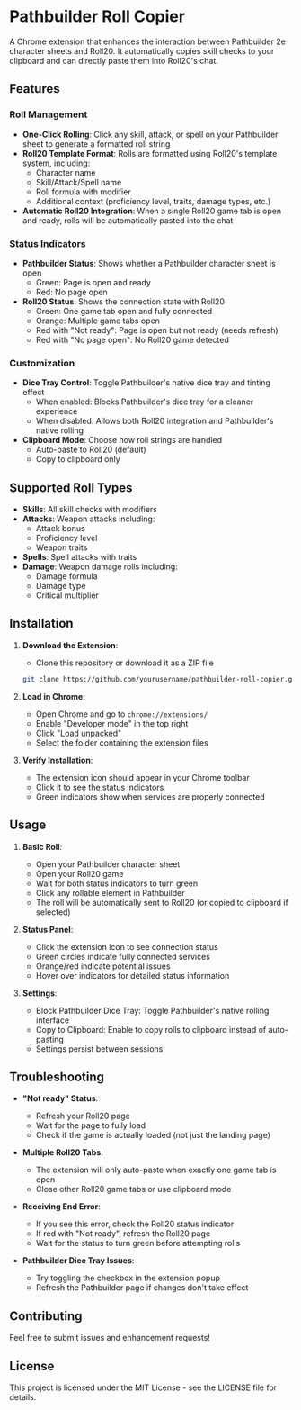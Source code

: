 # Pathbuilder Roll Copier

A Chrome extension that enhances the interaction between Pathbuilder 2e character sheets and Roll20. It automatically copies skill checks to your clipboard and can directly paste them into Roll20's chat.

## Features

### Roll Management
- **One-Click Rolling**: Click any skill, attack, or spell on your Pathbuilder sheet to generate a formatted roll string
- **Roll20 Template Format**: Rolls are formatted using Roll20's template system, including:
  - Character name
  - Skill/Attack/Spell name
  - Roll formula with modifier
  - Additional context (proficiency level, traits, damage types, etc.)
- **Automatic Roll20 Integration**: When a single Roll20 game tab is open and ready, rolls will be automatically pasted into the chat

### Status Indicators
- **Pathbuilder Status**: Shows whether a Pathbuilder character sheet is open
  - Green: Page is open and ready
  - Red: No page open
- **Roll20 Status**: Shows the connection state with Roll20
  - Green: One game tab open and fully connected
  - Orange: Multiple game tabs open
  - Red with "Not ready": Page is open but not ready (needs refresh)
  - Red with "No page open": No Roll20 game detected

### Customization
- **Dice Tray Control**: Toggle Pathbuilder's native dice tray and tinting effect
  - When enabled: Blocks Pathbuilder's dice tray for a cleaner experience
  - When disabled: Allows both Roll20 integration and Pathbuilder's native rolling
- **Clipboard Mode**: Choose how roll strings are handled
  - Auto-paste to Roll20 (default)
  - Copy to clipboard only

## Supported Roll Types
- **Skills**: All skill checks with modifiers
- **Attacks**: Weapon attacks including:
  - Attack bonus
  - Proficiency level
  - Weapon traits
- **Spells**: Spell attacks with traits
- **Damage**: Weapon damage rolls including:
  - Damage formula
  - Damage type
  - Critical multiplier

## Installation

1. **Download the Extension**:
   - Clone this repository or download it as a ZIP file
   ```bash
   git clone https://github.com/yourusername/pathbuilder-roll-copier.git
   ```

2. **Load in Chrome**:
   - Open Chrome and go to `chrome://extensions/`
   - Enable "Developer mode" in the top right
   - Click "Load unpacked"
   - Select the folder containing the extension files

3. **Verify Installation**:
   - The extension icon should appear in your Chrome toolbar
   - Click it to see the status indicators
   - Green indicators show when services are properly connected

## Usage

1. **Basic Roll**:
   - Open your Pathbuilder character sheet
   - Open your Roll20 game
   - Wait for both status indicators to turn green
   - Click any rollable element in Pathbuilder
   - The roll will be automatically sent to Roll20 (or copied to clipboard if selected)

2. **Status Panel**:
   - Click the extension icon to see connection status
   - Green circles indicate fully connected services
   - Orange/red indicate potential issues
   - Hover over indicators for detailed status information

3. **Settings**:
   - Block Pathbuilder Dice Tray: Toggle Pathbuilder's native rolling interface
   - Copy to Clipboard: Enable to copy rolls to clipboard instead of auto-pasting
   - Settings persist between sessions

## Troubleshooting

- **"Not ready" Status**:
  - Refresh your Roll20 page
  - Wait for the page to fully load
  - Check if the game is actually loaded (not just the landing page)

- **Multiple Roll20 Tabs**:
  - The extension will only auto-paste when exactly one game tab is open
  - Close other Roll20 game tabs or use clipboard mode

- **Receiving End Error**:
  - If you see this error, check the Roll20 status indicator
  - If red with "Not ready", refresh the Roll20 page
  - Wait for the status to turn green before attempting rolls

- **Pathbuilder Dice Tray Issues**:
  - Try toggling the checkbox in the extension popup
  - Refresh the Pathbuilder page if changes don't take effect

## Contributing

Feel free to submit issues and enhancement requests!

## License

This project is licensed under the MIT License - see the LICENSE file for details.